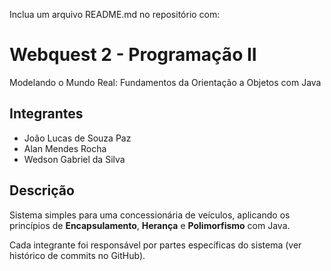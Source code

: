 Inclua um arquivo README.md no repositório com:
# Webquest 2 - Programação II
Modelando o Mundo Real: Fundamentos da Orientação a Objetos com Java

## Integrantes
- João Lucas de Souza Paz
- Alan Mendes Rocha
- Wedson Gabriel da Silva

## Descrição
Sistema simples para uma concessionária de veículos, aplicando os princípios de **Encapsulamento**, **Herança** e **Polimorfismo** com Java.

Cada integrante foi responsável por partes específicas do sistema (ver histórico de commits no GitHub).
